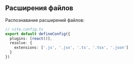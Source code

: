 
## Расширения файлов

Распознавание расширений файлов:

```ts
// vite.config.ts
export default defineConfig({  
  plugins: [react()],  
  resolve: {  
    extensions: ['.js', '.jsx', '.ts', '.tsx', '.json']  
  }  
})
```



